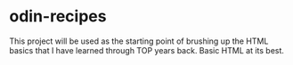 # odin-recipes

This project will be used as the starting point of brushing up the HTML basics that I have learned through TOP years back. Basic HTML at its best.
